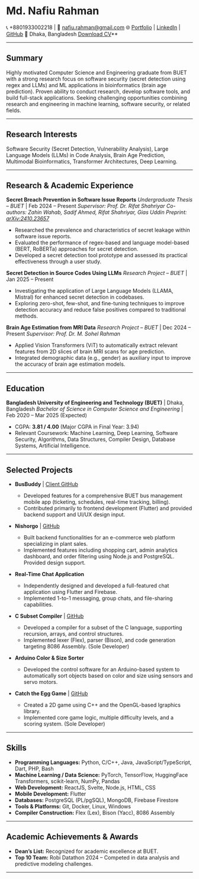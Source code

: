 # Md. Nafiu Rahman
📞 +8801933002218 | 📧 [nafiu.rahman@gmail.com](mailto:nafiu.rahman@gmail.com)
🌐 [Portfolio](https://nafiurahman77.github.io) | [LinkedIn](https://www.linkedin.com/in/md-nafiu-rahman-1a782a262/) | [GitHub](https://github.com/NafiuRahman77)
📍 Dhaka, Bangladesh
[Download CV](https://github.com/NafiuRahman77/nafiurahman77.github.io/raw/refs/heads/master/assets/files/Md_Nafiu_Rahman_resume.pdf)**

---

## Summary

Highly motivated Computer Science and Engineering graduate from BUET with a strong research focus on software security (secret detection using regex and LLMs) and ML applications in bioinformatics (brain age prediction). Proven ability to conduct research, develop software tools, and build full-stack applications. Seeking challenging opportunities combining research and engineering in machine learning, software security, or related fields.

---

## Research Interests

Software Security (Secret Detection, Vulnerability Analysis), Large Language Models (LLMs) in Code Analysis, Brain Age Prediction, Multimodal Bioinformatics, Transformer Architectures, Deep Learning.

---

## Research & Academic Experience

**Secret Breach Prevention in Software Issue Reports**
*Undergraduate Thesis – BUET* | Feb 2024 – Present
*Supervisor: Prof. Dr. Rifat Shahriyar*
*Co-authors: Zahin Wahab, Sadif Ahmed, Rifat Shahriyar, Gias Uddin*
*Preprint: [arXiv:2410.23657](https://arxiv.org/abs/2410.23657)*
*   Researched the prevalence and characteristics of secret leakage within software issue reports.
*   Evaluated the performance of regex-based and language model-based (BERT, RoBERTa) approaches for secret detection.
*   Developed a secret detection tool prototype and assessed its practical effectiveness through a user study.

**Secret Detection in Source Codes Using LLMs**
*Research Project – BUET* | Jan 2025 – Present
*   Investigating the application of Large Language Models (LLAMA, Mistral) for enhanced secret detection in codebases.
*   Exploring zero-shot, few-shot, and fine-tuning techniques to improve detection accuracy and reduce false positives compared to traditional methods.

**Brain Age Estimation from MRI Data**
*Research Project – BUET* | Dec 2024 – Present
*Supervisor: Prof. Dr. M. Sohel Rahman*
*   Applied Vision Transformers (ViT) to automatically extract relevant features from 2D slices of brain MRI scans for age prediction.
*   Integrated demographic data (e.g., gender) as auxiliary input to improve the accuracy of brain age estimation models.

---

## Education

**Bangladesh University of Engineering and Technology (BUET)** | Dhaka, Bangladesh
*Bachelor of Science in Computer Science and Engineering* | Feb 2020 – Mar 2025 (Expected)
*   CGPA: **3.81 / 4.00** (Major CGPA in Final Year: 3.94)
*   Relevant Coursework: Machine Learning, Deep Learning, Software Security, Algorithms, Data Structures, Compiler Design, Database Systems, Artificial Intelligence.

---

## Selected Projects

*   **BusBuddy** | [Client GitHub](https://github.com/NafiuRahman77/BusBuddy-Client-End)
    *   Developed features for a comprehensive BUET bus management mobile app (ticketing, schedules, real-time tracking, billing).
    *   Contributed primarily to frontend development (Flutter) and provided backend support and UI/UX design input.

*   **Nishorgo** | [GitHub](https://github.com/NafiuRahman77/Term-Project-2-2-Nishorgo)
    *   Built backend functionalities for an e-commerce web platform specializing in plant sales.
    *   Implemented features including shopping cart, admin analytics dashboard, and order filtering using Node.js and PostgreSQL. Provided design support.

*   **Real-Time Chat Application**
    *   Independently designed and developed a full-featured chat application using Flutter and Firebase.
    *   Implemented 1-to-1 messaging, group chats, and file-sharing capabilities.

*   **C Subset Compiler** | [GitHub](https://github.com/NafiuRahman77/Compiler)
    *   Developed a compiler for a subset of the C language, supporting recursion, arrays, and control structures.
    *   Implemented lexer (Flex), parser (Bison), and code generation targeting 8086 Assembly. (Sole Developer)

*   **Arduino Color & Size Sorter**
    *   Developed the control software for an Arduino-based system to automatically sort objects based on color and size using sensors and servo motors.

*   **Catch the Egg Game** | [GitHub](https://github.com/NafiuRahman77/Catch-The-Egg)
    *   Created a 2D game using C++ and the OpenGL-based Igraphics library.
    *   Implemented core game logic, multiple difficulty levels, and a scoring system. (Sole Developer)

---

## Skills

*   **Programming Languages:** Python, C/C++, Java, JavaScript/TypeScript, Dart, PHP, Bash
*   **Machine Learning / Data Science:** PyTorch, TensorFlow, HuggingFace Transformers, scikit-learn, NumPy, Pandas
*   **Web Development:** ReactJS, Svelte, Node.js, HTML, CSS
*   **Mobile Development:** Flutter
*   **Databases:** PostgreSQL (PL/pgSQL), MongoDB, Firebase Firestore
*   **Tools & Platforms:** Git, Docker, Linux, Windows
*   **Compiler Construction:** Flex (Lex), Bison (Yacc), 8086 Assembly

---

## Academic Achievements & Awards

*   **Dean’s List:** Recognized for academic excellence at BUET.
*   **Top 10 Team:** Robi Datathon 2024 – Competed in data analysis and predictive modeling challenges.

---
